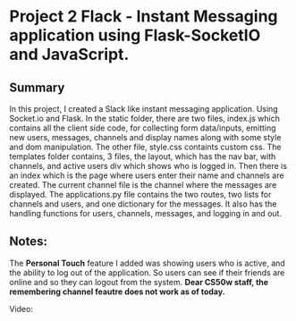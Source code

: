 # Project 2 Flack - Instant Messaging application using Flask-SocketIO and JavaScript.

## Summary
In this project, I created a Slack like instant messaging application. Using Socket.io and Flask. In the static folder, there are two files, index.js which contains all the client side code, for collecting form data/inputs, emitting new users, messages, channels and display names along with some style and dom manipulation. The other file, style.css containts custom css. The templates folder contains, 3 files, the layout, which has the nav bar, with channels, and active users div which shows who is logged in. Then there is an index which is the page where users enter their name and channels are created. The current channel file is the channel where the messages are displayed. The applications.py file contains the two routes, two lists for channels and users, and one dictionary for the messages. 
It also has the handling functions for users, channels, messages, and logging in and out. 
## Notes:
The **Personal Touch** feature I added was showing users who is active, and the ability to log out of the application. So users can see if their friends are online and so they can logout from the system.
**Dear CS50w staff, the remembering channel feautre does not work as of today.**

Video: 
